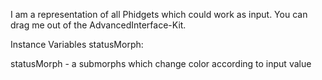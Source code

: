 I am a representation of all Phidgets which could work as input.
You can drag me out of the AdvancedInterface-Kit.


Instance Variables
	statusMorph:		<PhdETOnOffStatusMorph>

statusMorph
	- a submorphs which change color according to input value
